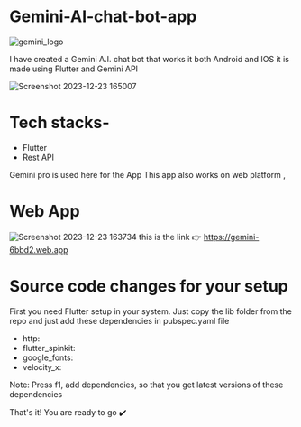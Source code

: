 # Gemini-AI-chat-bot-app

![gemini_logo](https://github.com/sandeshkolte/Gemini-AI-chat-bot-app/assets/127025956/2d3c65d7-c001-4df3-85a9-8bdc591558e8)

I have created a Gemini A.I. chat bot that works it both Android and IOS it is made using Flutter and Gemini API

![Screenshot 2023-12-23 165007](https://github.com/sandeshkolte/Gemini-AI-chat-bot-app/assets/127025956/f627e8c6-3de1-4d9a-9033-3fed66b8d27d)

# Tech stacks-
- Flutter
- Rest API

Gemini pro is used here for the App
This app also works on web platform ,

# Web App
![Screenshot 2023-12-23 163734](https://github.com/sandeshkolte/Gemini-AI-chat-bot-app/assets/127025956/cdad1f2c-daa2-4be9-8256-9defcaf2d492)
this is the link 👉 https://gemini-6bbd2.web.app

# Source code changes for your setup

First you need Flutter setup in your system.
Just copy the lib folder from the repo and just add these dependencies in pubspec.yaml file
-  http:
-  flutter_spinkit:
-  google_fonts:
-  velocity_x:

Note: Press f1, add dependencies, so that you get latest versions of these dependencies

That's it!
You are ready to go ✔️
